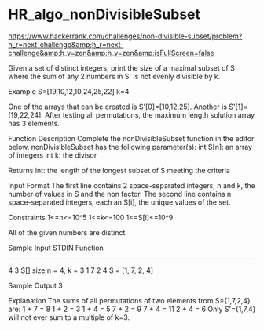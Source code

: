 # HR_algo_nonDivisibleSubset
https://www.hackerrank.com/challenges/non-divisible-subset/problem?h_r=next-challenge&amp;h_r=next-challenge&amp;h_v=zen&amp;h_v=zen&amp;isFullScreen=false

Given a set of distinct integers, print the size of a maximal subset of S where the sum of any 2 numbers in S' is not evenly divisible by k.

Example
 S=[19,10,12,10,24,25,22] k=4

One of the arrays that can be created is S'[0]=[10,12,25]. Another is S'[1]=[19,22,24]. After testing all permutations, the maximum length solution array has 3 elements.

Function Description
Complete the nonDivisibleSubset function in the editor below.
nonDivisibleSubset has the following parameter(s):
int S[n]: an array of integers
int k: the divisor

Returns
int: the length of the longest subset of S meeting the criteria

Input Format
The first line contains 2 space-separated integers, n and k, the number of values in S and the non factor.
The second line contains n space-separated integers, each an S[i], the unique values of the set.

Constraints
1<=n<=10^5
1<=k<=100
1<=S[i]<=10^9

All of the given numbers are distinct.

Sample Input
STDIN    Function
-----    --------
4 3      S[] size n = 4, k = 3
1 7 2 4  S = [1, 7, 2, 4]

Sample Output
3

Explanation
The sums of all permutations of two elements from S={1,7,2,4} are:
1 + 7 = 8
1 + 2 = 3
1 + 4 = 5
7 + 2 = 9
7 + 4 = 11
2 + 4 = 6
Only S'={1,7,4} will not ever sum to a multiple of k=3.
